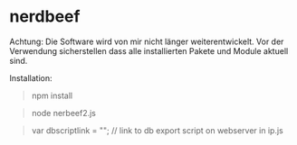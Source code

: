 # nerdbeef
Achtung: Die Software wird von mir nicht länger weiterentwickelt. Vor der Verwendung sicherstellen dass alle installierten Pakete und Module aktuell sind.

Installation:
> npm install

> node nerbeef2.js

> var dbscriptlink = ""; // link to db export script on webserver in ip.js
